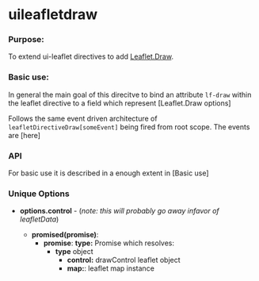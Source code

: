 uileafletdraw
==============




### Purpose:

To extend ui-leaflet directives to add [Leaflet.Draw](https://github.com/michaelguild13/Leaflet.draw).

### Basic use:

In general the main goal of this direcitve to bind an attribute `lf-draw` within the leaflet directive to a field which
represent [Leaflet.Draw options]

Follows the same event driven architecture of `leafletDirectiveDraw[someEvent]` being fired from root scope. The events are
[here]

### API

For basic use it is described in a enough extent in [Basic use]

### Unique Options

- **options.control** - (*note: this will probably go away infavor of leafletData*)

  - **promised(promise)**:
    - **promise**: **type:** Promise which resolves:
      - **type** object
        - **control:** drawControl leaflet object
        - **map:**: leaflet map instance


